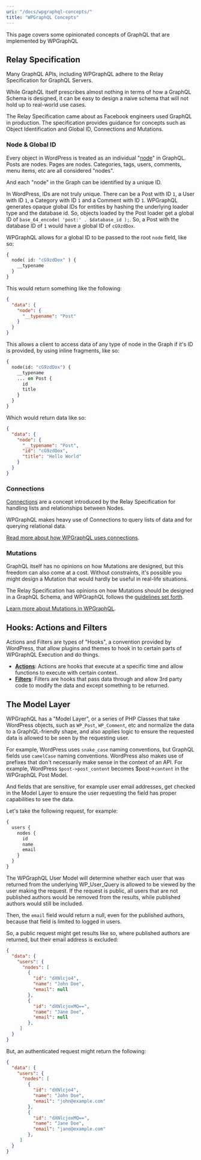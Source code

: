 ```yaml
---
uri: "/docs/wpgraphql-concepts/"
title: "WPGraphQL Concepts"
---
```


This page covers some opinionated concepts of GraphQL that are implemented by WPGraphQL

## Relay Specification

Many GraphQL APIs, including WPGraphQL adhere to the Relay Specification for GraphQL Servers.

While GraphQL itself prescribes almost nothing in terms of how a GraphQL Schema is designed, it can be easy to design a naive schema that will not hold up to real-world use cases.

The Relay Specification came about as Facebook engineers used GraphQL in production. The specification provides guidance for concepts such as Object Identification and Global ID, Connections and Mutations.

### Node & Global ID

Every object in WordPress is treated as an individual "[node](https://relay.dev/docs/guides/graphql-server-specification/#object-identification)" in GraphQL. Posts are nodes. Pages are nodes. Categories, tags, users, comments, menu items, etc are all considered "nodes".

And each "node" in the Graph can be identified by a unique ID.

In WordPress, IDs are not truly unique. There can be a Post with ID `1`, a User with ID `1`, a Category with ID `1` and a Comment with ID `1`. WPGraphQL generates opaque global IDs for entities by hashing the underlying loader type and the database id. So, objects loaded by the Post loader get a global ID of `base_64_encode( 'post:' . $database_id );`. So, a Post with the database ID of `1` would have a global ID of `cG9zdDox`.

WPGraphQL allows for a global ID to be passed to the root `node` field, like so:

```graphql
{
  node( id: "cG9zdDox" ) {
    __typename
  }
}
```

This would return something like the following:

```json
{
  "data": {
    "node": {
      "__typename": "Post"
    }
  }
}
```

This allows a client to access data of any type of node in the Graph if it's ID is provided, by using inline fragments, like so:

```graphql
{
  node(id: "cG9zdDox") {
    __typename
    ... on Post {
      id
      title
    }
  }
}
```

Which would return data like so:

```json
{
  "data": {
    "node": {
      "__typename": "Post",
      "id": "cG9zdDox",
      "title": "Hello World"
    }
  }
}
```

### Connections

[Connections](https://relay.dev/docs/guides/graphql-server-specification/#connections) are a concept introduced by the Relay Specification for handling lists and relationships between Nodes.

WPGraphQL makes heavy use of Connections to query lists of data and for querying relational data.

[Read more about how WPGraphQL uses connections](/docs/connections/).

### Mutations

GraphQL itself has no opinions on how Mutations are designed, but this freedom can also come at a cost. Without constraints, it's possible you might design a Mutation that would hardly be useful in real-life situations.

The Relay Specification has opinions on how Mutations should be designed in a GraphQL Schema, and WPGraphQL follows the [guidelines set forth](https://relay.dev/docs/guided-tour/updating-data/graphql-mutations/).

[Learn more about Mutations in WPGraphQL](/docs/wpgraphql-mutations/).

## Hooks: Actions and Filters

Actions and Filters are types of "Hooks", a convention provided by WordPress, that allow plugins and themes to hook in to certain parts of WPGraphQL Execution and do things.

- **[Actions](/actions/)**: Actions are hooks that execute at a specific time and allow functions to execute with certain context.
- **[Filters](/filters/)**: Filters are hooks that pass data through and allow 3rd party code to modify the data and except something to be returned.

## The Model Layer

WPGraphQL has a "Model Layer", or a series of PHP Classes that take WordPress objects, such as `WP_Post`, `WP_Comment`, etc and normalize the data to a GraphQL-friendly shape, and also applies logic to ensure the requested data is allowed to be seen by the requesting user.

For example, WordPress uses `snake_case` naming conventions, but GraphQL fields use `camelCase` naming conventions. WordPress also makes use of prefixes that don't necessarily make sense in the context of an API. For example, WordPress `$post->post_content` becomes $post->`content` in the WPGraphQL Post Model.

And fields that are sensitive, for example user email addresses, get checked in the Model Layer to ensure the user requesting the field has proper capabilities to see the data.

Let's take the following request, for example:

```graphql
{
  users {
    nodes {
      id
      name
      email
    }
  }
}
```

The WPGraphQL User Model will determine whether each user that was returned from the underlying WP\_User\_Query is allowed to be viewed by the user making the request. If the request is public, all users that are not published authors would be removed from the results, while published authors would still be included.

Then, the `email` field would return a null, even for the published authors, because that field is limited to logged in users.

So, a public request might get results like so, where published authors are returned, but their email address is excluded:

```json
{
  "data": {
    "users": {
      "nodes": [
        {
          "id": "dXNlcjo4",
          "name": "John Doe",
          "email": null
        },
        {
          "id": "dXNlcjoxMQ==",
          "name": "Jane Doe",
          "email": null
        },
     ]
  }
}
```

But, an authenticated request might return the following:

```json
{
  "data": {
    "users": {
      "nodes": [
        {
          "id": "dXNlcjo4",
          "name": "John Doe",
          "email": "john@example.com"
        },
        {
          "id": "dXNlcjoxMQ==",
          "name": "Jane Doe",
          "email": "jane@example.com"
        },
     ]
  }
}
```
